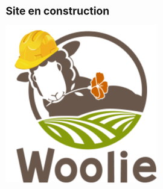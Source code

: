 <!DOCTYPE html>
<html lang="fr">
<head>
  <meta charset="UTF-8">

</head>
<body>
  <h1>Site en construction</h1>
  <img src="images/woolie.png" alt="Mon image" width="400">
</body>
</html>
